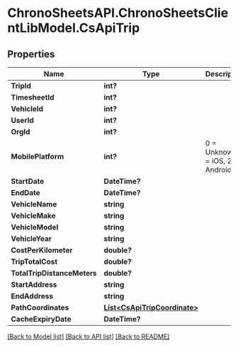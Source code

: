 # ChronoSheetsAPI.ChronoSheetsClientLibModel.CsApiTrip
## Properties

Name | Type | Description | Notes
------------ | ------------- | ------------- | -------------
**TripId** | **int?** |  | [optional] 
**TimesheetId** | **int?** |  | [optional] 
**VehicleId** | **int?** |  | [optional] 
**UserId** | **int?** |  | [optional] 
**OrgId** | **int?** |  | [optional] 
**MobilePlatform** | **int?** | 0 &#x3D; Unknown, 1 &#x3D; iOS, 2 &#x3D; Android | [optional] 
**StartDate** | **DateTime?** |  | [optional] 
**EndDate** | **DateTime?** |  | [optional] 
**VehicleName** | **string** |  | [optional] 
**VehicleMake** | **string** |  | [optional] 
**VehicleModel** | **string** |  | [optional] 
**VehicleYear** | **string** |  | [optional] 
**CostPerKilometer** | **double?** |  | [optional] 
**TripTotalCost** | **double?** |  | [optional] 
**TotalTripDistanceMeters** | **double?** |  | [optional] 
**StartAddress** | **string** |  | [optional] 
**EndAddress** | **string** |  | [optional] 
**PathCoordinates** | [**List&lt;CsApiTripCoordinate&gt;**](CsApiTripCoordinate.md) |  | [optional] 
**CacheExpiryDate** | **DateTime?** |  | [optional] 

[[Back to Model list]](../README.md#documentation-for-models) [[Back to API list]](../README.md#documentation-for-api-endpoints) [[Back to README]](../README.md)

